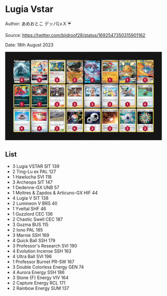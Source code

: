 # Lugia Vstar

Author: あめおとこ デッパLv.X ☔️

Source: <https://twitter.com/biidroof28/status/1692547350315901162>

Date: 18th August 2023

![decklist](../../images/OBF/Lugia%20Vstar/1-%20Lugia%20Vstar.png)

## List

* 3 Lugia VSTAR SIT 139
* 2 Ting-Lu ex PAL 127
* 1 Hawlucha SVI 118
* 3 Archeops SIT 147
* 1 Dedenne-GX UNB 57
* 1 Moltres & Zapdos & Articuno-GX HIF 44
* 4 Lugia V SIT 138
* 2 Lumineon V BRS 40
* 1 Yveltal SHF 46
* 1 Guzzlord CEC 136
* 2 Chaotic Swell CEC 187
* 3 Guzma BUS 115
* 2 Iono PAL 185
* 3 Marnie SSH 169
* 4 Quick Ball SSH 179
* 3 Professor's Research SVI 190
* 4 Evolution Incense SSH 163
* 4 Ultra Ball SVI 196
* 1 Professor Burnet PR-SW 167
* 3 Double Colorless Energy GEN 74
* 4 Aurora Energy SSH 186
* 3 Stone {F} Energy VIV 164
* 2 Capture Energy RCL 171
* 2 Rainbow Energy SUM 137
